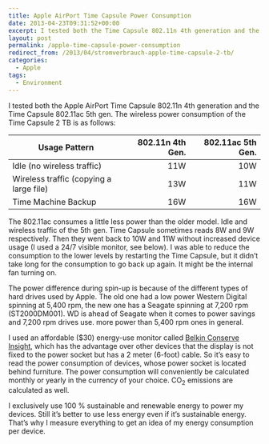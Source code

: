 ```yaml
---
title: Apple AirPort Time Capsule Power Consumption
date: 2013-04-23T09:31:52+00:00
excerpt: I tested both the Time Capsule 802.11n 4th generation and the Time Capsule 802.11ac. Measured power consumption is for the Time Capsule 2TB model.
layout: post
permalink: /apple-time-capsule-power-consumption
redirect_from: /2013/04/stromverbrauch-apple-time-capsule-2-tb/
categories:
  - Apple
tags:
  - Environment
---
```

I tested both the Apple AirPort Time Capsule 802.11n 4th generation and the Time Capsule 802.11ac 5th gen. The wireless power consumption of the Time Capsule 2 TB is as follows:

| Usage Pattern                           | 802.11n 4th Gen. | 802.11ac 5th Gen. |
| --------------------------------------- | ----------------:| -----------------:|
| Idle (no wireless traffic)              |              11W |               10W |
| Wireless traffic (copying a large file) |              13W |               11W |
| Time Machine Backup                     |              16W |               16W |

The 802.11ac consumes a little less power than the older model. Idle and wireless traffic of the 5th gen. Time Capsule sometimes reads 8W and 9W respectively. Then they went back to 10W and 11W without increased device usage (I used a 24/7 visible monitor, see below). I was able to reduce the consumption to the lower levels by restarting the Time Capsule, but it didn’t take long for the consumption to go back up again. It might be the internal fan turning on.

The power difference during spin-up is because of the different types of hard drives used by Apple. The old one had a low power Western Digital spinning at 5,400 rpm, the new one has a Seagate spinning at 7,200 rpm (ST2000DM001). WD is ahead of Seagate when it comes to power savings and 7,200 rpm drives use. more power than 5,400 rpm ones in general.

I used an affordable ($30) energy-use monitor called [Belkin Conserve Insight](http://www.belkin.com/us/p/P-F7C005), which has the advantage over other devices that the display is not fixed to the power socket but has a 2 meter (6-foot) cable. So it’s easy to read the power consumption of devices, whose power socket is located behind furniture. The power consumption will conveniently be calculated monthly or yearly in the currency of your choice. CO<sub>2</sub> emissions are calculated as well.

I exclusively use 100 % sustainable and renewable energy to power my devices. Still it’s better to use less energy even if it’s sustainable energy. That’s why I measure everything to get an idea of my energy consumption per device.